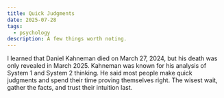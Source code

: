 ```yaml
---
title: Quick Judgments
date: 2025-07-28
tags:
  - psychology
description: A few things worth noting.
---
```

I learned that Daniel Kahneman died on March 27, 2024, but his death was only revealed in March 2025. Kahneman was known for his analysis of System 1 and System 2 thinking. He said most people make quick judgments and spend their time proving themselves right. The wisest wait, gather the facts, and trust their intuition last.
